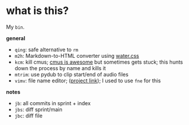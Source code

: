 # what is this?

My `bin`.

__general__

* `qing`: safe alternative to `rm`
* `m2h`: Markdown-to-HTML converter using [water.css](https://github.com/kognise/water.css)
* `kcm`: kill cmus; [cmus is awesome](https://github.com/cmus/cmus) but sometimes gets stuck; this hunts down the process by name and kills it
* `mtrim`: use pydub to clip start/end of audio files
* `vimv`: file name editor; ([project link](https://github.com/ivanmaeder/vimv)); I used to use `fne` for this

__notes__

* `jb`: all commits in sprint + index
* `jbs`: diff sprint/main
* `jbc`: diff file
